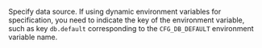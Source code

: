 Specify data source. If using dynamic environment variables for specification, you need to indicate the key of the environment variable,
such as key `db.default` corresponding to the `CFG_DB_DEFAULT` environment variable name.
